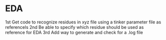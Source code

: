 # EDA

1st Get code to recognize residues in xyz file using a tinker parameter file as referencels
2nd Be able to specify which residue should be used as reference for EDA 
3rd Add way to generate and check for a .log file